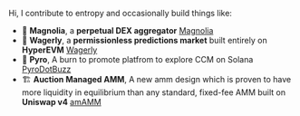 Hi, I contribute to entropy and occasionally build things like:

- 🌸 **Magnolia**, a **perpetual DEX aggregator** [Magnolia](https://project-magnolia.vercel.app/)
- 🔮 **Wagerly**, a **permissionless predictions market** built entirely on **HyperEVM** [Wagerly](https://wagerly-markets.vercel.app/)
- 🐝 **Pyro**, A burn to promote platfrom to explore CCM on Solana [PyroDotBuzz](https://pyro.buzz)
- 🏗️ **Auction Managed AMM**, A new amm design which is proven to have more liquidity in equilibrium than any standard, fixed-fee AMM built on **Uniswap v4** [amAMM](https://github.com/Uniswap-Hook-Incubation-1st-Cohort-2024/am-amm)
